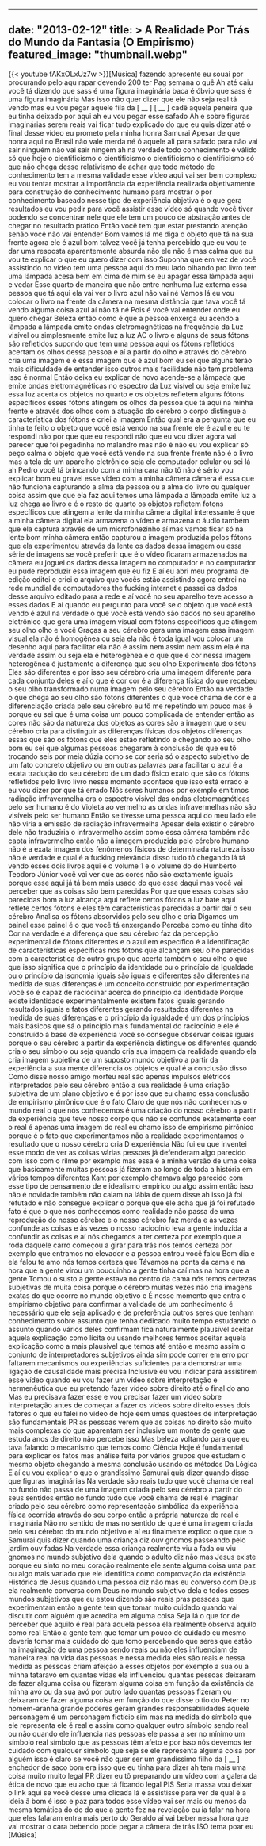 
---
date: "2013-02-12"
title: > 
    A Realidade Por Trás do Mundo da Fantasia (O Empirismo)
featured_image: "thumbnail.webp"
---
{{< youtube fAKxOLxUz7w >}}[Música]
fazendo
apresente eu
souai por procurando pelo aqu rapar
devendo 200 ter Pag
semana o quê Ah até caiu você tá dizendo
que sass é uma figura
imaginária baca é óbvio que sass é uma
figura imaginária Mas isso não quer
dizer que ele não seja
real tá vendo mas eu vou pegar aquele
fila da [ __ ] [ __ ] cadê aquela peneira
que eu tinha deixado por aqui ah eu vou
pegar esse safado Ah e sobre figuras
imaginárias serem reais vai ficar tudo
explicado do que eu quis dizer até o
final desse vídeo eu prometo pela minha
honra Samurai Apesar de que honra aqui
no Brasil não vale merda
né ó aquele ali para safado para não vai
sair ninguém não vai sair ningém
ah na verdade todo conhecimento é válido
só que hoje o cientificismo o
cientificismo o cientificismo o
cientificismo
só que não chega desse relativismo de
achar que todo método de conhecimento
tem a mesma validade esse vídeo aqui vai
ser bem complexo eu vou tentar mostrar a
importância da experiência realizada
objetivamente para construção do
conhecimento humano para mostrar o por
conhecimento baseado nesse tipo de
experiência objetiva é o que gera
resultados eu vou pedir para você
assistir esse vídeo só quando você tiver
podendo se concentrar nele que ele tem
um pouco de abstração antes de chegar no
resultado prático Então você tem que
estar prestando atenção senão você não
vai entender Bom vamos
lá me diga o objeto que tá na sua frente
agora ele é azul bom talvez você já
tenha percebido que eu vou te dar uma
resposta aparentemente absurda não ele
não é mas calma que eu vou te explicar o
que eu quero dizer com isso Suponha que
em vez de você assistindo no vídeo tem
uma pessoa aqui do meu lado olhando pro
livro tem uma lâmpada acesa bem em cima
de mim se eu apagar essa lâmpada aqui e
vedar Esse quarto de maneira que não
entre nenhuma luz externa essa pessoa
que tá aqui ela vai ver o livro azul não
vai
né Vamos lá eu vou colocar o livro na
frente da câmera na mesma distância que
tava você tá vendo alguma coisa azul aí
não tá né Pois é você vai entender onde
eu quero
chegar Beleza então como é que a pessoa
enxerga eu acendo a lâmpada a lâmpada
emite ondas eletromagnéticas na
frequência da Luz visível ou
simplesmente emite luz a luz AC o livro
e alguns de seus fótons são refletidos
supondo que tem uma pessoa aqui os
fótons refletidos acertam os olhos dessa
pessoa e aí a partir do olho e através
do cérebro cria uma imagem e é essa
imagem que é azul bom eu sei que alguns
terão mais dificuldade de entender isso
outros mais facilidade não tem problema
isso é normal Então deixa eu explicar de
novo acende-se a lâmpada que emite ondas
eletromagnéticas no espectro da Luz
visível ou seja emite luz essa luz
acerta os objetos no quarto e os objetos
refletem alguns fótons específicos esses
fótons atingem os olhos da pessoa que tá
aqui na minha frente e através dos olhos
com a atuação do cérebro o corpo
distingue a característica dos fótons e
criei a imagem Então qual era a pergunta
que eu tinha te feito o objeto que você
está vendo na sua frente ele é azul e eu
te respondi não por que que eu respondi
não que eu vou dizer agora vai parecer
que foi pegadinha no malandro mas não é
não eu vou explicar só peço calma o
objeto que você está vendo na sua frente
frente não é o livro mas a tela de um
aparelho eletrônico seja ele computador
celular ou sei lá ah Pedro você tá
brincando com a minha cara não tô não é
sério vou explicar bom eu gravei esse
vídeo com a minha câmera câmera é essa
que não funciona capturando a alma da
pessoa ou a alma do livro ou qualquer
coisa assim que que ela faz aqui temos
uma lâmpada a lâmpada emite luz a luz
chega ao livro e é o resto do quarto os
objetos refletem fotons específicos que
atingem a lente da minha câmera digital
interessante é que a minha câmera
digital ela armazena o vídeo e armazena
o áudio também que ela captura através
de um microfonezinho aí mas vamos ficar
só na lente bom minha câmera então
capturou a imagem produzida pelos fótons
que ela experimentou através da lente os
dados dessa imagem ou essa série de
imagens se você preferir que é o vídeo
ficaram armazenados na câmera eu joguei
os dados dessa imagem no computador e no
computador eu pude reproduzir essa
imagem que eu fiz E aí eu abri meu
programa de edição editei e criei o
arquivo que vocês estão assistindo agora
entrei na rede mundial de computadores
the fucking internet e passei os dados
desse arquivo editado para a rede e aí
você no seu aparelho teve acesso a esses
dados E aí quando eu pergunto para você
se o objeto que você está vendo é azul
na verdade o que você está vendo são
dados no seu aparelho eletrônico que
gera uma imagem visual com fótons
específicos que atingem seu olho olho e
você Graças a seu cérebro gera uma
imagem essa imagem visual ela não é
homogênea ou seja ela não é toda igual
vou colocar um desenho aqui para
facilitar ela não é assim nem assim nem
assim ela é na verdade assim ou seja ela
é heterogênea e o que que é cor nessa
imagem heterogênea é justamente a
diferença que seu olho Experimenta dos
fótons Eles são diferentes e por isso
seu cérebro cria uma imagem diferente
para cada conjunto deles e aí o que é
cor cor é a diferença física do que
recebeu o seu olho transformado numa
imagem pelo seu cérebro Então na verdade
o que chega ao seu olho são fótons
diferentes o que você chama de cor é a
diferenciação criada pelo seu cérebro eu
tô me repetindo um pouco mas é porque eu
sei que é uma coisa um pouco complicada
de entender então as cores não são da
natureza dos objetos as cores são a
imagem que o seu cérebro cria para
distinguir as diferenças físicas dos
objetos diferenças essas que são os
fótons que eles estão refletindo e
chegando ao seu olho bom eu sei que
algumas pessoas chegaram à conclusão de
que eu tô trocando seis por meia dúzia
como se cor seria só o aspecto subjetivo
de um fato concreto objetivo ou em
outras palavras para facilitar o azul é
a exata tradução do seu cérebro de um
dado físico exato que são os fótons
refletidos pelo livro livro nesse
momento acontece que isso está errado e
eu vou dizer por que tá errado Nós seres
humanos por exemplo emitimos radiação
infravermelha ora o espectro visível das
ondas eletromagnéticas pelo ser humano é
do Violeta ao vermelho as ondas
infravermelhas não são visíveis pelo ser
humano Então se tivesse uma pessoa aqui
do meu lado ele não viria a emissão de
radiação
infravermelha Apesar dela existir o
cérebro dele não traduziria o
infravermelho assim como essa câmera
também não capta infravermelho então não
a imagem produzida pelo cérebro humano
não é a exata imagem dos fenômenos
físicos de determinada natureza isso não
é verdade e qual é a fucking relevância
disso tudo tô chegando lá tá vendo esses
dois livros aqui é o volume 1 e o volume
do do Humberto Teodoro Júnior você vai
ver que as cores não são exatamente
iguais porque esse aqui já tá bem mais
usado do que esse daqui mas você vai
perceber que as coisas são bem parecidas
Por que que essas coisas são parecidas
bom a luz alcança aqui reflete certos
fótons a luz bate aqui reflete certos
fótons e eles têm características
parecidas a partir daí o seu cérebro
Analisa os fótons absorvidos pelo seu
olho e cria Digamos um painel esse
painel é o que você tá enxergando
Perceba como eu tinha dito Cor na
verdade é a diferença que seu cérebro
faz da percepção
experimental de fótons diferentes e o
azul em específico é a identificação de
características específicas nos fótons
que alcançam seu olho parecidas com a
característica de outro grupo que acerta
também o seu olho o que que isso
significa que o princípio da identidade
ou o princípio da Igualdade ou o
princípio da isonomia iguais são iguais
e diferentes são diferentes na medida de
suas diferenças é um conceito construído
por
experimentação você só é capaz de
raciocinar acerca do princípio da
identidade Porque existe identidade
experimentalmente existem fatos iguais
gerando resultados iguais e fatos
diferentes gerando resultados diferentes
na medida de suas diferenças e o
princípio da igualdade é um dos
princípios mais básicos que sá o
princípio mais fundamental do raciocínio
e ele é construído à base de experiência
você só consegue observar coisas iguais
porque o seu cérebro a partir da
experiência distingue os diferentes
quando cria o seu símbolo ou seja quando
cria sua imagem da realidade quando ela
cria imagem subjetiva de um suposto
mundo objetivo a partir da experiência a
sua mente diferencia os objetos e qual é
a conclusão
disso Como disse nosso amigo morfeu real
são apenas impulsos elétricos
interpretados pelo seu cérebro então a
sua realidade é uma criação subjetiva de
um plano objetivo e é por isso que eu
chamo essa conclusão de empirismo
pirrônico que é o fato Claro de que nós
não conhecemos o mundo real o que nós
conhecemos é uma criação do nosso
cérebro
a partir da experiência que teve nosso
corpo que não se confunde exatamente com
o real é apenas uma imagem do real eu
chamo isso de empirismo pirrônico porque
é o fato que experimentamos não a
realidade experimentamos o resultado que
o nosso cérebro cria D experiência Não
fui eu que inventei esse modo de ver as
coisas várias pessoas já defenderam algo
parecido com isso com o rilme por
exemplo mas essa é a minha versão de uma
coisa que basicamente muitas pessoas já
fizeram ao longo de toda a história em
vários tempos diferentes Kant por
exemplo chamava algo parecido com esse
tipo de
pensamento de e idealismo empírico ou
algo assim então isso não é novidade
também não caiam na lábia de quem disse
ah isso já foi refutado e não consegue
explicar o porque que ele acha que já
foi refutado fato é que o que nós
conhecemos como realidade não passa de
uma reprodução do nosso cérebro e o
nosso cérebro faz merda e às vezes
confunde as coisas e às vezes o nosso
raciocínio leva a gente induzida a
confundir as coisas e aí nós chegamos a
ter certeza por
exemplo que a roda daquele carro começou
a girar para trás nós temos certeza por
exemplo que entramos no elevador e a
pessoa entrou você falou Bom dia e ela
falou te amo nós temos certeza que
Távamos na ponta da cama e na hora que a
gente virou um pouquinho a gente tinha
caí mas na hora que a gente Tomou o
susto a gente estava no centro da cama
nós temos certezas subjetivas de muita
coisa porque o cérebro muitas vezes não
cria imagens exatas do que ocorre no
mundo objetivo e É nesse momento que
entra o empirismo
objetivo para confirmar a validade de um
conhecimento é necessário que ele seja
aplicado e de preferência outros seres
que tenham conhecimento sobre assunto
que tenha dedicado muito tempo estudando
o assunto quando vários deles confirmam
fica naturalmente plausível aceitar
aquela explicação como lícita ou usando
melhores termos aceitar aquela
explicação como a mais plausível que
temos até então e mesmo assim o conjunto
de interpretadores subjetivos ainda sim
pode correr em erro por faltarem
mecanismos ou experiências suficientes
para demonstrar uma ligação de
causalidade mais precisa Inclusive eu
vou indicar para assistirem esse vídeo
quando eu vou fazer um vídeo sobre
interpretação e hermenêutica que eu
pretendo fazer vídeo sobre direito até o
final do ano Mas eu precisava fazer esse
e vou precisar fazer um vídeo sobre
interpretação antes de começar a fazer
os vídeos sobre direito esses dois
fatores o que eu falei no vídeo de hoje
eem umas questões de interpretação são
fundamentais PR as pessoas verem que as
coisas no direito são muito mais
complexas do que aparentam ser inclusive
um monte de gente que estuda anos de
direito não percebe isso Mas beleza
voltando para que eu tava falando o
mecanismo que temos como Ciência Hoje é
fundamental para explicar os fatos mas
análise feita por vários grupos que
estudam o mesmo objeto chegando à mesma
conclusão usando os métodos Da Lógica E
aí eu vou explicar o que o grandíssimo
Samurai quis dizer quando disse que
figuras imaginárias Na verdade são reais
tudo que você chama de real no fundo não
passa de uma imagem criada pelo seu
cérebro a partir do seus sentidos então
no fundo tudo que você chama de real é
imaginar
criado pelo seu cérebro como
representação
simbólica da experiência física ocorrida
através do seu corpo então a própria
natureza do real é imaginária Não no
sentido de mas no sentido de que é uma
imagem criada pelo seu cérebro do mundo
objetivo e aí eu finalmente explico o
que que o Samurai quis dizer quando uma
criança diz ouv gnomos passeando pelo
jardim ouv fadas Na verdade essa criança
realmente viu a fada ou viu gnomos no
mundo subjetivo dela quando o adulto diz
não mas Jesus existe porque eu sinto no
meu coração realmente ele sente alguma
coisa uma paz ou algo mais variado que
ele identifica como comprovação da
existência Histórica de Jesus quando uma
pessoa diz não mas eu converso com Deus
ela realmente conversa com Deus no mundo
subjetivo dela e todos esses mundos
subjetivos que eu estou dizendo são
reais pras pessoas que
experimentam então a gente tem que tomar
muito cuidado quando vai discutir com
alguém que acredita em alguma coisa Seja
lá o que for de perceber que aquilo é
real para aquela pessoa ela realmente
observa aquilo como real Então a gente
tem que tomar um pouco de cuidado eu
mesmo deveria tomar mais cuidado do que
tomo percebendo que seres que estão na
imaginação de uma pessoa sendo reais ou
não eles influenciam de maneira real na
vida das pessoas e nessa medida eles são
reais e nessa medida as pessoas criam
afeição a esses objetos por exemplo a
sua ou a minha tataravó em quantas vidas
ela influenciou quantas pessoas deixaram
de fazer alguma coisa ou fizeram alguma
coisa em função da existência da minha
avó ou da sua avó por outro lado quantas
pessoas fizeram ou deixaram de fazer
alguma coisa em função do que disse o
tio do Peter no homem-aranha grande
poderes geram grandes responsabilidades
aquele personagem é um personagem
fictício sim mas na medida do símbolo
que ele representa ele é real e assim
como qualquer outro símbolo sendo real
ou não quando ele influencia nas pessoas
ele passa a ser no mínimo um símbolo
real símbolo que as pessoas têm afeto e
por isso nós devemos ter cuidado com
qualquer símbolo que seja se ele
representa alguma coisa por alguém isso
é claro se você não quer ser um
grandíssimo filho da [ __ ] enchedor de
saco bom era isso que eu tinha para
dizer ah tem mais uma coisa muito muito
legal PR dizer eu tô preparando um vídeo
com a galera da ética de novo que eu
acho que tá ficando legal PIS Seria
massa vou deixar o link aqui se você
desse uma clicada lá e assistisse para
ver de qual é a ideia ã bom é isso e paz
para
todos esse vídeo vai ser mais ou menos
da mesma temática do do do que a gente
fez na revelação eu ia falar na hora que
eles falaram entra mais perto do Geraldo
aí vai beber nessa hora que vai mostrar
o cara bebendo pode pegar a câmera de
trás
ISO tema poar eu
[Música]